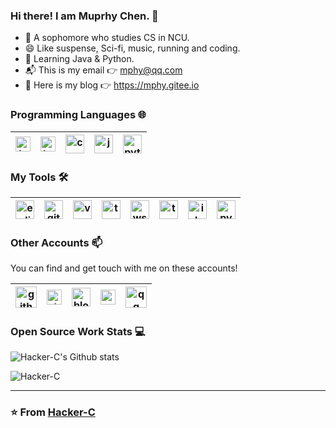 <!--
<div align="center">
  <img alt="loading" src="https://s1.ax1x.com/2020/08/09/aTnhJe.gif"/>
</div>
--->

### Hi there! I am Muprhy Chen.  👋 
- 🧑 A sophomore who studies CS in NCU.
- 😄 Like suspense, Sci-fi, music, running and coding.
- 🚀 Learning Java & Python.
- 📬 This is my email 👉 mphy@qq.com
- 📙 Here is my blog 👉 https://mphy.gitee.io

### Programming Languages 🌐

|<img src="https://s1.ax1x.com/2020/08/02/atPoGR.jpg" alt="js logo" width="24">|<img src="https://s1.ax1x.com/2020/08/02/atPZgx.jpg" alt="html5 logo" width="24">|<img src="https://s1.ax1x.com/2020/08/02/atPB5j.jpg" alt="css3 logo" width="30">| [<img src="https://s1.ax1x.com/2020/08/02/aYbPW4.jpg" alt="java logo" width="30">](https://www.java.com) | [<img src="https://s1.ax1x.com/2020/08/03/aaEALn.jpg" alt="python logo" width="30">](https://www.python.org/)|
|---|---|---|---|---|

### My Tools 🛠️

| [<img src="https://s1.ax1x.com/2020/08/02/aYbj9e.png" alt="eclipse logo" width="30">](https://www.eclipse.org) | [<img src="https://s1.ax1x.com/2020/08/03/aaE6TP.jpg" alt="git logo" width="30">](https://git-scm.com/) | [<img src="https://s1.ax1x.com/2020/08/03/aaE1y9.jpg" alt="vscode logo" width="30">](https://code.visualstudio.com/) | [<img src="https://s1.ax1x.com/2020/08/02/aYqKH0.jpg" alt="terminal logo" width="30">](https://docs.microsoft.com/en-us/windows/terminal)|<img src="https://s1.ax1x.com/2020/08/24/dB707q.jpg" alt="wsl ubuntu" width="30" />|[<img src="https://s1.ax1x.com/2020/08/02/aYqRbt.jpg" alt="typora logo" width="30">](https://typora.io)|[<img src="https://s1.ax1x.com/2020/08/02/atCPfI.jpg" alt="idea logo" width="30">](https://www.jetbrains.com/idea/)|<img src="https://s1.ax1x.com/2020/08/03/aaeqtP.jpg" alt="pycharm logo" width="30">|
|---|---|---|---|---|---|---|---|

### Other Accounts 📫

You can find and get touch with me on these accounts!

| [<img src="https://s1.ax1x.com/2020/08/03/aaVZXd.jpg" alt="github logo" width="34">](https://github.com/Hacker-C) | [<img src="https://s1.ax1x.com/2020/08/02/aYLirR.jpg" alt="zhihu logo" width="24">](https://www.zhihu.com/people/ai-xiao-xi-19) | [<img src="https://s1.ax1x.com/2020/08/02/aYLbWD.jpg" alt="blog logo" width="30">](https://mphy.gitee.io)| [<img src="https://s1.ax1x.com/2020/08/02/aYOdfO.jpg" alt="notion logo" width="24">](https://www.notion.so/Murphy-Home-6b4fa83a12904c959da80c0b62ecdd47) | [<img src="https://s1.ax1x.com/2020/08/02/aYOc7t.jpg" alt="qq logo" width="34">](https://s1.ax1x.com/2020/08/02/aYXE9O.jpg)|
|---|---|---|---|---|


### Open Source Work Stats 💻

![Hacker-C's Github stats](https://github-readme-stats.vercel.app/api?username=Hacker-C&show_icons=true)

<img src="https://komarev.com/ghpvc/?username=Hacker-C" alt="Hacker-C" /> 

---

### ⭐ From [Hacker-C](https://github.com/Hacker-C)
